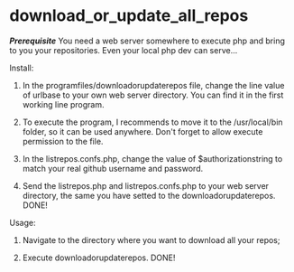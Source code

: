 # download_or_update_all_repos

***Prerequisite***
You need a web server somewhere to execute php and bring to you your repositories. Even your local php dev can serve...

Install:

1. In the programfiles/downloadorupdaterepos file, change the line value of urlbase to your own web server directory. You can find it in the first working line program.

2. To execute the program, I recommends to move it to the /usr/local/bin folder, so it can be used anywhere. Don't forget to allow execute permission to the file. 

3. In the listrepos.confs.php, change the value of $authorizationstring to match your real github username and password.

4. Send the listrepos.php and listrepos.confs.php to your web server directory, the same you have setted to the downloadorupdaterepos. DONE!


Usage:

1. Navigate to the directory where you want to download all your repos;

2. Execute downloadorupdaterepos. DONE!
